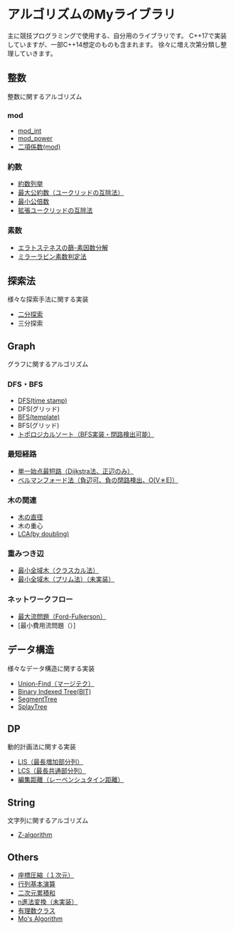 # アルゴリズムのMyライブラリ
主に競技プログラミングで使用する、自分用のライブラリです。
C++17で実装していますが、一部C++14想定のものも含まれます。
徐々に増え次第分類し整理していきます。

## 整数
整数に関するアルゴリズム

### mod
- [mod_int](https://github.com/shu8Cream/algorithm/blob/main/mod_int.cpp)
- [mod_power](https://github.com/shu8Cream/algorithm/blob/main/mod_power.cpp)
- [二項係数(mod)](https://github.com/shu8Cream/algorithm/blob/main/nCk.cpp)

### 約数
- [約数列挙](https://github.com/shu8Cream/algorithm/blob/main/divisor.cpp)
- [最大公約数（ユークリッドの互除法）](https://github.com/shu8Cream/algorithm/blob/main/gcd.cpp)
- [最小公倍数](https://github.com/shu8Cream/algorithm/blob/main/lcm.cpp)
- [拡張ユークリッドの互除法](https://github.com/shu8Cream/algorithm/blob/main/ext_gcd.cpp)

### 素数
- [エラトステネスの篩-素因数分解](https://github.com/shu8Cream/algorithm/blob/main/eratosthenes.cpp)
- [ミラーラビン素数判定法](https://github.com/shu8Cream/algorithm/blob/main/miller_rabin.cpp)


## 探索法
様々な探索手法に関する実装

- [二分探索](https://github.com/shu8Cream/algorithm/blob/main/binary_search.cpp)
- 三分探索


## Graph
グラフに関するアルゴリズム

### DFS・BFS
- [DFS(time stamp)](https://github.com/shu8Cream/algorithm/blob/main/dfs.cpp)
- DFS(グリッド)
- [BFS(template)](https://github.com/shu8Cream/algorithm/blob/main/bfs.cpp)
- BFS(グリッド)
- [トポロジカルソート（BFS実装・閉路検出可能）](https://github.com/shu8Cream/algorithm/blob/main/topological_sort.cpp)

### 最短経路
- [単一始点最短路（Dijkstra法、正辺のみ）](https://github.com/shu8Cream/algorithm/blob/main/dijkstra.cpp)
- [ベルマンフォード法（負辺可、負の閉路検出、O(V＊E)）](https://github.com/shu8Cream/algorithm/blob/main/bellmanford.cpp)

### 木の関連
- [木の直径](https://github.com/shu8Cream/algorithm/blob/main/tree_diameter.cpp)
- 木の重心
- [LCA(by doubling)](https://github.com/shu8Cream/algorithm/blob/main/lca.cpp)

### 重みつき辺
- [最小全域木（クラスカル法）](https://github.com/shu8Cream/algorithm/blob/main/kruskal.cpp)
- [最小全域木（プリム法）（未実装）](https://github.com/shu8Cream/algorithm/blob/main/prim.cpp)

### ネットワークフロー
- [最大流問題（Ford-Fulkerson）](https://github.com/shu8Cream/algorithm/blob/main/FordFulkerson.cpp)
- [最小費用流問題（）]

## データ構造
様々なデータ構造に関する実装

- [Union-Find（マージテク）](https://github.com/shu8Cream/algorithm/blob/main/unionfind.cpp)
- [Binary Indexed Tree(BIT)](https://github.com/shu8Cream/algorithm/blob/main/BIT.cpp)
- [SegmentTree](https://github.com/shu8Cream/algorithm/blob/main/segment_tree.cpp)
- [SplayTree](https://github.com/shu8Cream/algorithm/blob/main/splay_tree.cpp)

## DP
動的計画法に関する実装

- [LIS（最長増加部分列）](https://github.com/shu8Cream/algorithm/blob/main/lis.cpp) 
- [LCS（最長共通部分列）](https://github.com/shu8Cream/algorithm/blob/main/LCS.cpp)
- [編集距離（レーベンシュタイン距離）](https://github.com/shu8Cream/algorithm/blob/main/EditDistance.cpp)

## String
文字列に関するアルゴリズム

- [Z-algorithm](https://github.com/shu8Cream/algorithm/blob/main/z-algorithm.cpp)


## Others
- [座標圧縮（１次元）](https://github.com/shu8Cream/algorithm/blob/main/compress1.cpp)
- [行列基本演算](https://github.com/shu8Cream/algorithm/blob/main/matrix.cpp)
- [二次元累積和](https://github.com/shu8Cream/algorithm/blob/main/cumulativeSum2D.cpp)
- [n進法変換（未実装）]()
- [有理数クラス](https://github.com/shu8Cream/algorithm/blob/main/RationalNum.cpp)
- [Mo's Algorithm](https://github.com/shu8Cream/algorithm/blob/main/mo_algorithm.cpp)